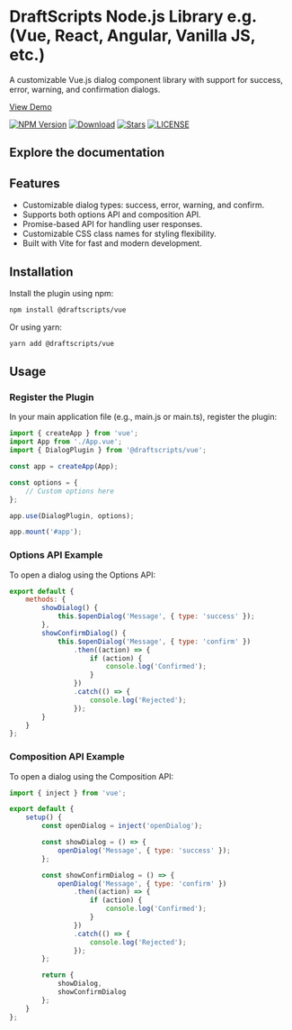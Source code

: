 # DraftScripts Node.js Library e.g. (Vue, React, Angular, Vanilla JS, etc.)

A customizable Vue.js dialog component library with support for success, error, warning, and confirmation dialogs.

[View Demo](https://draftscripts-vue.vercel.app/)

[![NPM Version](https://img.shields.io/npm/v/@draftscripts/vue)](https://www.npmjs.com/package/@draftscripts/vue)
[![Download](https://img.shields.io/npm/dm/@draftscripts/vue)](https://www.npmjs.com/package/@draftscripts/vue)
[![Stars](https://img.shields.io/github/stars/kzamanbd/node-draftscripts.svg?style=flat-square)](https://github.com/kzamanbd/draftscripts/stargazers)
[![LICENSE](https://img.shields.io/npm/l/@draftscripts/vue)](https://github.com/kzamanbd/draftscripts/blob/master/packages/vue/LICENSE)

## Explore the documentation

## Features

- Customizable dialog types: success, error, warning, and confirm.
- Supports both options API and composition API.
- Promise-based API for handling user responses.
- Customizable CSS class names for styling flexibility.
- Built with Vite for fast and modern development.

## Installation

Install the plugin using npm:

```sh
npm install @draftscripts/vue
```

Or using yarn:

```sh
yarn add @draftscripts/vue
```

## Usage

### Register the Plugin

In your main application file (e.g., main.js or main.ts), register the plugin:

```js
import { createApp } from 'vue';
import App from './App.vue';
import { DialogPlugin } from '@draftscripts/vue';

const app = createApp(App);

const options = {
    // Custom options here
};

app.use(DialogPlugin, options);

app.mount('#app');
```

### Options API Example

To open a dialog using the Options API:

```js
export default {
    methods: {
        showDialog() {
            this.$openDialog('Message', { type: 'success' });
        },
        showConfirmDialog() {
            this.$openDialog('Message', { type: 'confirm' })
                .then((action) => {
                    if (action) {
                        console.log('Confirmed');
                    }
                })
                .catch(() => {
                    console.log('Rejected');
                });
        }
    }
};
```

### Composition API Example

To open a dialog using the Composition API:

```js
import { inject } from 'vue';

export default {
    setup() {
        const openDialog = inject('openDialog');

        const showDialog = () => {
            openDialog('Message', { type: 'success' });
        };

        const showConfirmDialog = () => {
            openDialog('Message', { type: 'confirm' })
                .then((action) => {
                    if (action) {
                        console.log('Confirmed');
                    }
                })
                .catch(() => {
                    console.log('Rejected');
                });
        };

        return {
            showDialog,
            showConfirmDialog
        };
    }
};
```
